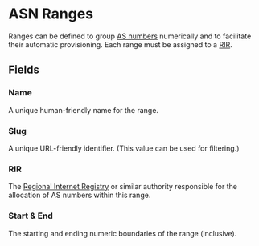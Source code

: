 # ASN Ranges

Ranges can be defined to group [AS numbers](./asn.md) numerically and to facilitate their automatic provisioning. Each range must be assigned to a [RIR](./rir.md).

## Fields

### Name

A unique human-friendly name for the range.

### Slug

A unique URL-friendly identifier. (This value can be used for filtering.)

### RIR

The [Regional Internet Registry](./rir.md) or similar authority responsible for the allocation of AS numbers within this range.

### Start & End

The starting and ending numeric boundaries of the range (inclusive).
